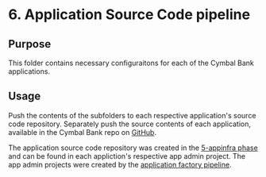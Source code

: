 # 6. Application Source Code pipeline

## Purpose
This folder contains necessary configuraitons for each of the Cymbal Bank applications. 

## Usage
Push the contents of the subfolders to each respective application's source code repository. Separately push the source contents of each application, available in the Cymbal Bank repo on [GitHub](https://github.com/GoogleCloudPlatform/bank-of-anthos/tree/main/src). 

The application source code repository was created in the [5-appinfra phase](../5-appinfra/modules/cicd-pipeline/main.tf) and can be found in each appliction's respective app admin project. The app admin projects were created by the [application factory pipeline](../3-appfactory/modules/app-group-baseline/main.tf).
